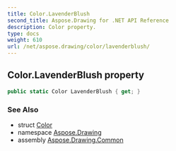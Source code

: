 ```yaml
---
title: Color.LavenderBlush
second_title: Aspose.Drawing for .NET API Reference
description: Color property. 
type: docs
weight: 610
url: /net/aspose.drawing/color/lavenderblush/
---
```

## Color.LavenderBlush property

```csharp
public static Color LavenderBlush { get; }
```

### See Also

* struct [Color](../)
* namespace [Aspose.Drawing](../../color/)
* assembly [Aspose.Drawing.Common](../../../)


